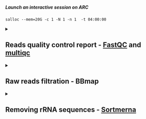 ##### Launch an interactive session on ARC
    salloc --mem=20G -c 1 -N 1 -n 1  -t 04:00:00

<details>
<summary> 

## Reads quality control report - [FastQC](https://www.bioinformatics.babraham.ac.uk/projects/fastqc/Help/) and [multiqc](https://github.com/MultiQC/MultiQC) </summary>

### Reads quality control report 
#### Installation
    conda create --prefix ~/bio/bin/fastqc_env
    conda activate ~/bio/bin/fastqc_env
    conda install -c bioconda fastqc
    conda install -c bioconda multiqc
    fastqc -h
    multiqc -h
    
#### Slurm - fastqc_multiqc.slurm
    conda activate /home/lianchun.yi1/bio/bin/fastqc_env
For some reason, I have to activate the fastqc_env before submitting the slurm work. To avoid the OUT_OF_MEMORY error, run FastQC one by one.
    
    #!/bin/bash
    #SBATCH --job-name=fastqc_multiqc     
    #SBATCH --output=%x.log  
    #SBATCH --nodes=1          
    #SBATCH --ntasks=1           
    #SBATCH --cpus-per-task=30    
    #SBATCH --mem=50G            
    #SBATCH --time=50:00:00       # 5.5 hours for 54 samples
    #SBATCH --mail-user=lianchun.yi1@ucalgary.ca  
    #SBATCH --mail-type=ALL                       
    pwd; hostname; date

    conda activate /home/lianchun.yi1/bio/bin/fastqc_env
    cd /work/ebg_lab/eb/250409_A00906_0696_AH3LM3DMX2-BaseCalls/Shotgun-metatranscri
    fastqc LY-SumRNA-MatSite6_S3_L001_R1_001.fastq.gz -o /work/ebg_lab/eb/overwinter/2025Apr/fastqc --svg --noextract -t 30 -k 10
    fastqc LY-SumRNA-MatSite6_S3_L001_R2_001.fastq.gz -o /work/ebg_lab/eb/overwinter/2025Apr/fastqc --svg --noextract -t 30 -k 10
    fastqc LY-SumRNA-MatSite6_S3_L002_R1_001.fastq.gz -o /work/ebg_lab/eb/overwinter/2025Apr/fastqc --svg --noextract -t 30 -k 10
    fastqc LY-SumRNA-MatSite6_S3_L002_R2_001.fastq.gz -o /work/ebg_lab/eb/overwinter/2025Apr/fastqc --svg --noextract -t 30 -k 10

    cd /work/ebg_lab/eb/overwinter/2025Apr/fastqc
    multiqc -o ./ -n rawReads ./

</details>

<details>
<summary>

## Raw reads filtration - BBmap </summary>
### Installation
    wget https://sourceforge.net/projects/bbmap/files/BBMap_39.10.tar.gz/download -O BBMap.tar.gz
    tar -xvzf BBMap.tar.gz
    rm BBMap.tar.gz
    nano ~/.bashrc # export PATH=$PATH:/home/lianchun.yi1/software/bbmap
    source ~/.bashrc
    bbmap.sh --version

### bbduk.slurm
    #!/bin/bash
    #SBATCH --job-name=bbduk
    #SBATCH --output=%x.log
    #SBATCH --nodes=1
    #SBATCH --ntasks=1
    #SBATCH --cpus-per-task=32    # Number of CPU cores per task
    #SBATCH --mem=100G            # Job memory request
    #SBATCH --time=150:00:00      # run for 7 hours
    #SBATCH --mail-user=lianchun.yi1@ucalgary.ca  # Send the job information to this email
    #SBATCH --mail-type=ALL                       # Send the type: <BEGIN><FAIL><END>
    pwd; hostname; date

    INPUT_DIR="/work/ebg_lab/eb/250409_A00906_0696_AH3LM3DMX2-BaseCalls/Shotgun-metatranscri/"
    OUTPUT_DIR="/work/ebg_lab/eb/overwinter/2025Apr/"

    SAMPLES=$(ls ${INPUT_DIR}/*/LY-*_R1_001.fastq.gz | sed 's/_L00.*_R1_001.fastq.gz//' | sort -u)

    for SAMPLE_PREFIX in $SAMPLES; do

        BASENAME=$(basename $SAMPLE_PREFIX | awk -F'LY-' '{print $2}')
        echo "Processing $BASENAME ..."

        MERGED_R1=${OUTPUT_DIR}/${BASENAME}_merged_R1.fastq.gz
        MERGED_R2=${OUTPUT_DIR}/${BASENAME}_merged_R2.fastq.gz

        cat ${SAMPLE_PREFIX}_L00*_R1_001.fastq.gz > $MERGED_R1
        cat ${SAMPLE_PREFIX}_L00*_R2_001.fastq.gz > $MERGED_R2

        # trimming
        bbduk.sh \
            in1=$MERGED_R1 \
            in2=$MERGED_R2 \
            out1=${OUTPUT_DIR}/${BASENAME}_trimmed_R1.fastq.gz \
            out2=${OUTPUT_DIR}/${BASENAME}_trimmed_R2.fastq.gz \
            ftm=5 \
            t=32

        # adapter trimming
        bbduk.sh \
            in1=${OUTPUT_DIR}/${BASENAME}_trimmed_R1.fastq.gz \
            in2=${OUTPUT_DIR}/${BASENAME}_trimmed_R2.fastq.gz \
            out1=${OUTPUT_DIR}/${BASENAME}_tbo_R1.fastq.gz \
            out2=${OUTPUT_DIR}/${BASENAME}_tbo_R2.fastq.gz \
            tbo tpe k=23 mink=11 hdist=1 ktrim=r \
            t=32

        # remove Phix contamination
        bbduk.sh \
            in1=${OUTPUT_DIR}/${BASENAME}_tbo_R1.fastq.gz \
            in2=${OUTPUT_DIR}/${BASENAME}_tbo_R2.fastq.gz \
            out1=${OUTPUT_DIR}/${BASENAME}_phix_removed_R1.fastq.gz \
            out2=${OUTPUT_DIR}/${BASENAME}_phix_removed_R2.fastq.gz \
            ref=~/software/bbmap/resources/phix174_ill.ref.fa.gz \
            k=31 hdist=1 \
            t=32

        # quality filtering
        bbduk.sh \
            in1=${OUTPUT_DIR}/${BASENAME}_phix_removed_R1.fastq.gz \
            in2=${OUTPUT_DIR}/${BASENAME}_phix_removed_R2.fastq.gz \
            out1=${OUTPUT_DIR}/${BASENAME}_final_R1.fastq.gz \
            out2=${OUTPUT_DIR}/${BASENAME}_final_R2.fastq.gz \
            qtrim=rl trimq=15 minlength=30 \
            t=32

        # delete intermediate files
        rm $MERGED_R1 $MERGED_R2 \
        ${OUTPUT_DIR}/${BASENAME}_trimmed_*.fastq.gz \
        ${OUTPUT_DIR}/${BASENAME}_tbo_*.fastq.gz \
        ${OUTPUT_DIR}/${BASENAME}_phix_removed_*.fastq.gz

        echo "Finished processing $BASENAME"
    done
Keeping the output files from quality filtering.
    
</details>

<details>
<summary>

## Removing rRNA sequences - [Sortmerna](https://github.com/sortmerna/sortmerna) </summary>
### Installation
    conda create -n sortmerna
    conda activate sortmerna
    conda install sortmerna

### sortmerna.slurm
    conda activate sortmerna
Again, I have to submit this Slurm job after activating a conda env.

    #!/bin/bash
    #SBATCH --job-name=sortmerna
    #SBATCH --output=%x.log
    #SBATCH --nodes=1             # Run all processes on a single node
    #SBATCH --ntasks=1            # Run 1 tasks
    #SBATCH --cpus-per-task=40    # Number of CPU cores per task
    #SBATCH --mem=50G            # Job memory request
    #SBATCH --time=150:00:00      # 
    #SBATCH --mail-user=lianchun.yi1@ucalgary.ca  # Send the job information to this email
    #SBATCH --mail-type=ALL                       # Send the type: <BEGIN><FAIL><END>
    pwd; hostname; date

    conda activate sortmerna
    cd /work/ebg_lab/eb/overwinter/2025Apr/
    for r1_file in *_R1.fastq.gz; do
        r2_file="${r1_file/_R1.fastq.gz/_R2.fastq.gz}"
        sample_name="${r1_file%_final_R1.fastq.gz}"
        sortmerna \
            --ref /work/ebg_lab/referenceDatabases/sortmerna_db/smr_v4.3_default_db.fasta \
            --workdir ./sortmerna/tmp_workdir \
            --reads "$r1_file" --reads "$r2_file" \
            --aligned "./sortmerna/${sample_name}_rRNA.qc" \
            --other "./sortmerna/${sample_name}_non_rRNA.qc" \
            --sam --SQ --log --fastx --threads 40 --paired_in
    done
    rm -rf ./sortmerna/tmp_workdir



</details>
